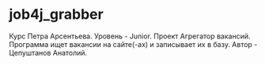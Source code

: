# job4j_grabber

Курс Петра Арсентьева. Уровень - Junior.
Проект Агрегатор вакансий. Программа ищет вакансии на сайте(-ах) и записывает их в базу.
Автор - Цепуштанов Анатолий.
